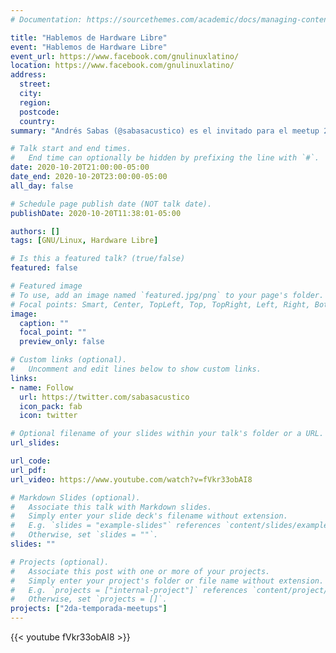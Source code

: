 ```yaml
---
# Documentation: https://sourcethemes.com/academic/docs/managing-content/

title: "Hablemos de Hardware Libre"
event: "Hablemos de Hardware Libre"
event_url: https://www.facebook.com/gnulinuxlatino/
location: https://www.facebook.com/gnulinuxlatino/
address:
  street:
  city:
  region:
  postcode:
  country:
summary: "Andrés Sabas (@sabasacustico) es el invitado para el meetup 21 donde nos hablara todos los beneficios del Hardware Libre para integrarlos en tus futuros proyectos."

# Talk start and end times.
#   End time can optionally be hidden by prefixing the line with `#`.
date: 2020-10-20T21:00:00-05:00
date_end: 2020-10-20T23:00:00-05:00
all_day: false

# Schedule page publish date (NOT talk date).
publishDate: 2020-10-20T11:38:01-05:00

authors: []
tags: [GNU/Linux, Hardware Libre]

# Is this a featured talk? (true/false)
featured: false

# Featured image
# To use, add an image named `featured.jpg/png` to your page's folder.
# Focal points: Smart, Center, TopLeft, Top, TopRight, Left, Right, BottomLeft, Bottom, BottomRight.
image:
  caption: ""
  focal_point: ""
  preview_only: false

# Custom links (optional).
#   Uncomment and edit lines below to show custom links.
links:
- name: Follow
  url: https://twitter.com/sabasacustico
  icon_pack: fab
  icon: twitter

# Optional filename of your slides within your talk's folder or a URL.
url_slides:

url_code:
url_pdf:
url_video: https://www.youtube.com/watch?v=fVkr33obAI8

# Markdown Slides (optional).
#   Associate this talk with Markdown slides.
#   Simply enter your slide deck's filename without extension.
#   E.g. `slides = "example-slides"` references `content/slides/example-slides.md`.
#   Otherwise, set `slides = ""`.
slides: ""

# Projects (optional).
#   Associate this post with one or more of your projects.
#   Simply enter your project's folder or file name without extension.
#   E.g. `projects = ["internal-project"]` references `content/project/deep-learning/index.md`.
#   Otherwise, set `projects = []`.
projects: ["2da-temporada-meetups"]
---
```


{{< youtube fVkr33obAI8 >}}